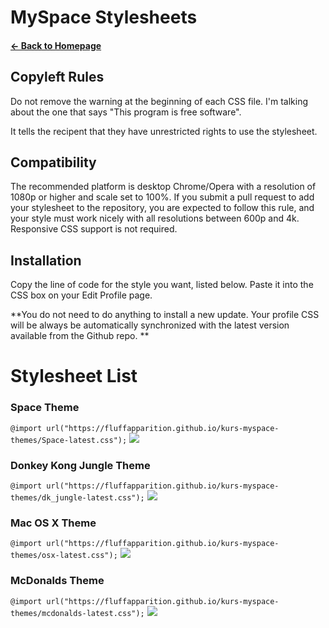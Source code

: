 # MySpace Stylesheets
#### [← Back to Homepage](https://fluffapparition.github.io/)

## Copyleft Rules
Do not remove the warning at the beginning of each CSS file. I'm talking about the one that says "This program is free software".

It tells the recipent that they have unrestricted rights to use the stylesheet.

## Compatibility

The recommended platform is desktop Chrome/Opera with a resolution of 1080p or higher and scale set to 100%. If you submit a pull request to add your stylesheet to the repository, you are expected to follow this rule, and your style must work nicely with all resolutions between 600p and 4k. Responsive CSS support is not required. 

## Installation
Copy the line of code for the style you want, listed below. Paste it into the CSS box on your Edit Profile page.

**You do not need to do anything to install a new update. Your profile CSS will be always be automatically synchronized with the latest version available from the Github repo. **

# Stylesheet List

### Space Theme
`@import url("https://fluffapparition.github.io/kurs-myspace-themes/Space-latest.css");`
![](https://cdn.discordapp.com/attachments/766853247918014544/767172440333090816/unknown.png)

### Donkey Kong Jungle Theme
`@import url("https://fluffapparition.github.io/kurs-myspace-themes/dk_jungle-latest.css");`
![](https://files.gamebanana.com/bitpit/screenshot_20200916_175133.png)

### Mac OS X Theme
`@import url("https://fluffapparition.github.io/kurs-myspace-themes/osx-latest.css");`
![](https://cdn.discordapp.com/attachments/766853247918014544/767171964745678848/unknown.png)

### McDonalds Theme
`@import url("https://fluffapparition.github.io/kurs-myspace-themes/mcdonalds-latest.css");`
![](https://files.gamebanana.com/bitpit/screenshot_20200918-082059_chrome.jpg)
